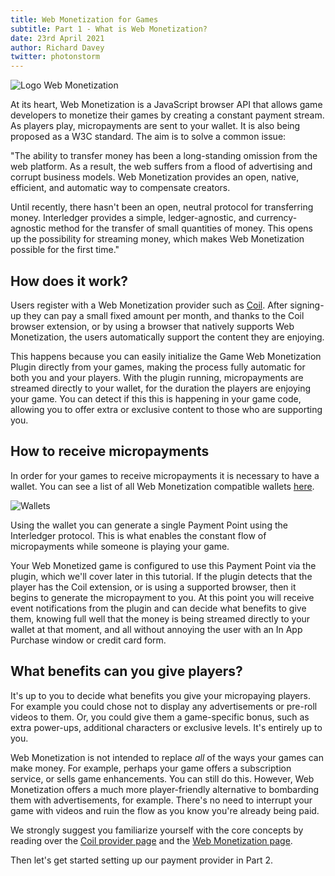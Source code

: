 ```yaml
---
title: Web Monetization for Games
subtitle: Part 1 - What is Web Monetization?
date: 23rd April 2021
author: Richard Davey
twitter: photonstorm
---
```


![Logo Web Monetization](part1/intro.png)

At its heart, Web Monetization is a JavaScript browser API that allows game developers to monetize their games by creating a constant payment stream. As players play, micropayments are sent to your wallet. It is also being proposed as a W3C standard. The aim is to solve a common issue:

"The ability to transfer money has been a long-standing omission from the web platform. As a result, the web suffers from a flood of advertising and corrupt business models. Web Monetization provides an open, native, efficient, and automatic way to compensate creators.

Until recently, there hasn't been an open, neutral protocol for transferring money. Interledger provides a simple, ledger-agnostic, and currency-agnostic method for the transfer of small quantities of money. This opens up the possibility for streaming money, which makes Web Monetization possible for the first time."

## How does it work?

Users register with a Web Monetization provider such as [Coil](https://coil.com). After signing-up they can pay a small fixed amount per month, and thanks to the Coil browser extension, or by using a browser that natively supports Web Monetization, the users automatically support the content they are enjoying.

This happens because you can easily initialize the Game Web Monetization Plugin directly from your games, making the process fully automatic for both you and your players. With the plugin running, micropayments are streamed directly to your wallet, for the duration the players are enjoying your game. You can detect if this this is happening in your game code, allowing you to offer extra or exclusive content to those who are supporting you.

## How to receive micropayments

In order for your games to receive micropayments it is necessary to have a wallet. You can see a list of all Web Monetization compatible wallets [here](https://webmonetization.org/#wallets:~:text=Web%20Monetization%20Wallets).

![Wallets](part1/wallets.png)

Using the wallet you can generate a single Payment Point using the Interledger protocol. This is what enables the constant flow of micropayments while someone is playing your game.

Your Web Monetized game is configured to use this Payment Point via the plugin, which we'll cover later in this tutorial. If the plugin detects that the player has the Coil extension, or is using a supported browser, then it begins to generate the micropayment to you. At this point you will receive event notifications from the plugin and can decide what benefits to give them, knowing full well that the money is being streamed directly to your wallet at that moment, and all without annoying the user with an In App Purchase window or credit card form.

## What benefits can you give players?

It's up to you to decide what benefits you give your micropaying players. For example you could chose not to display any advertisements or pre-roll videos to them. Or, you could give them a game-specific bonus, such as extra power-ups, additional characters or exclusive levels. It's entirely up to you.

Web Monetization is not intended to replace _all_ of the ways your games can make money. For example, perhaps your game offers a subscription service, or sells game enhancements. You can still do this. However, Web Monetization offers a much more player-friendly alternative to bombarding them with advertisements, for example. There's no need to interrupt your game with videos and ruin the flow as you know you're already being paid.

We strongly suggest you familiarize yourself with the core concepts by reading over the [Coil provider page](https://coil.com/) and the [Web Monetization page](https://webmonetization.org/). 

Then let's get started setting up our payment provider in Part 2.
